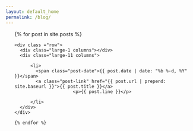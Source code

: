 ```yaml
---
layout: default_home
permalink: /blog/
---
```



<!-- might need to rearrange the row placing later-->

<ul class="posts">
    {% for post in site.posts %}

    <div class ="row">
      <div class="large-1 columns"></div>
      <div class="large-11 columns">

          <li>
            <span class="post-date">{{ post.date | date: "%b %-d, %Y" }}</span>            
            <a class="post-link" href="{{ post.url | prepend: site.baseurl }}">{{ post.title }}</a>
                          <p>{{ post.line }}</p>
            
          </li>
      </div>
    </div>

    {% endfor %}
</ul>
  
